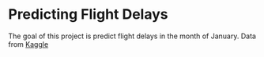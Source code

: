 
# Predicting Flight Delays
The goal of this project is predict flight delays in the month of January. Data from [Kaggle](https://www.kaggle.com/divyansh22/flight-delay-prediction)
